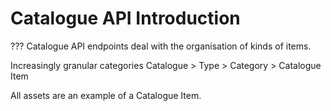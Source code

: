 # Catalogue API Introduction

??? Catalogue API endpoints deal with the organisation of kinds of items.

Increasingly granular categories
Catalogue > Type > Category > Catalogue Item

All assets are an example of a Catalogue Item.